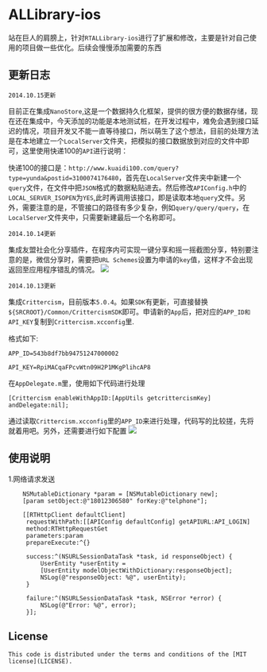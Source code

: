 # ALLibrary-ios 

站在巨人的肩膀上，针对`RTALLibrary-ios`进行了扩展和修改，主要是针对自己使用的项目做一些优化。后续会慢慢添加需要的东西

## 更新日志
`2014.10.15更新`

目前正在集成`NanoStore`,这是一个数据持久化框架，提供的很方便的数据存储，现在还在集成中，今天添加的功能是本地测试桩，在开发过程中，难免会遇到接口延迟的情况，项目开发又不能一直等待接口，所以萌生了这个想法，目前的处理方法是在本地建立一个`LocalServer`文件夹，把模拟的接口数据放到对应的文件中即可，这里使用快递100的`API`进行说明：

快递100的接口是：`http://www.kuaidi100.com/query?type=yunda&postid=3100074176480`，首先在`LocalServer`文件夹中新建一个`query`文件，在文件中把`JSON`格式的数据粘贴进去。然后修改`APIConfig.h`中的`LOCAL_SERVER_ISOPEN`为`YES`,此时再调用该接口，即是读取本地`query`文件。另外，需要注意的是，不管接口的路径有多少复杂，例如`query/query/query`，在`LocalServer`文件夹中，只需要新建最后一个名称即可。

`2014.10.14更新`

集成友盟社会化分享插件，在程序内可实现一键分享和摇一摇截图分享，特别要注意的是，微信分享时，需要把`URL Schemes`设置为申请的`key`值，这样才不会出现返回至应用程序错乱的情况。
[![](http://ftpdemo.qiniudn.com/Umeng.1.png)](http://ftpdemo.qiniudn.com/Umeng.1.png)


`2014.10.13更新`

集成`Crittercism`，目前版本`5.0.4`。如果`SDK`有更新，可直接替换`${SRCROOT}/Common/CrittercismSDK`即可。申请新的`App`后，把对应的`APP_ID和API_KEY`复制到`Crittercism.xcconfig`里.

格式如下:


`APP_ID=543b8df7bb94751247000002`

`API_KEY=RpiMACqaFPcvWtn09H2P1MKgPlihcAP8`


在`AppDelegate.m`里，使用如下代码进行处理
```objetivce-c
[Crittercism enableWithAppID:[AppUtils getcrittercismKey] andDelegate:nil];
```



通过读取`Crittercism.xcconfig`里的`APP_ID`来进行处理，代码写的比较搓，先将就着用吧。另外，还需要进行如下配置
[![](http://ftpdemo.qiniudn.com/1.png)](http://ftpdemo.qiniudn.com/1.png)


## 使用说明
1.网络请求发送
```objetivce-c
    NSMutableDictionary *param = [NSMutableDictionary new];
    [param setObject:@"18012306580" forKey:@"telphone"];
    
    [[RTHttpClient defaultClient]
     requestWithPath:[[APIConfig defaultConfig] getAPIURL:API_LOGIN]
     method:RTHttpRequestGet
     parameters:param
     prepareExecute:^{}
     
     success:^(NSURLSessionDataTask *task, id responseObject) {
         UserEntity *userEntity =
         [UserEntity modelObjectWithDictionary:responseObject];
         NSLog(@"responseObject: %@", userEntity);
     }
     
     failure:^(NSURLSessionDataTask *task, NSError *error) {
         NSLog(@"Error: %@", error);
     }];
```



## License

`This code is distributed under the terms and conditions of the [MIT license](LICENSE). `


